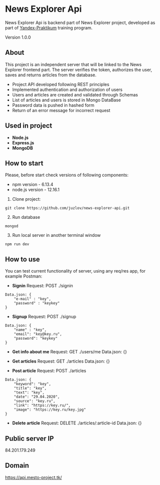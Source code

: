 # News Explorer Api

News Explorer Api is backend part of News Explorer project, developed as part of [Yandex-Praktikum](https://praktikum.yandex.ru/) training program.

Version 1.0.0

## About

This project is an independent server that will be linked to the News Explorer frontend part. 
The server verifies the token, authorizes the user, saves and returns articles from the database.

- Project API developed following REST principles
- Implemented authentication and authorization of users
- Users and articles are created and validated through Schemas
- List of articles and users is stored in Mongo DataBase
- Password data is pushed in hashed form
- Return of an error message for incorrect request

## Used in project
- **Node.js**
- **Express.js**
- **MongoDB**

## How to start
Please, before start check versions of following components:
- npm version - 6.13.4
- node.js version - 12.16.1

1. Clone project:
```
git clone https://github.com/juzlov/news-explorer-api.git
```

2. Run database
```
mongod
```

3. Run local server in another terminal window
```
npm run dev
```

## How to use

You can test current functionality of server, using any req/res app, for example Postman:

- **Signin**
Request: POST ./signin
```
Data.json: {
    "e-mail" : "key",
    "password" : "keykey"
}
```

- **Signup**
Request: POST ./signup
```
Data.json: {
    "name" : "key",
    "email": "key@key.ru",
    "password": "keykey"
}
```

- **Get info about me**
Request: GET ./users/me
Data.json: {}

- **Get articles**
Request: GET ./articles
Data.json: {}

- **Post article**
Request: POST ./articles
```
Data.json: {
    "keyword": "key",
    "title": "key",
    "text": "key",
    "date": "29.04.2020",
    "source": "key.ru",
    "link": "https://key.ru/",
    "image": "https://key.ru/key.jpg"
}
```

- **Delete article**
Request: DELETE ./articles/:article-id
Data.json: {}

## Public server IP
84.201.179.249

## Domain
https://api.mesto-project.tk/
